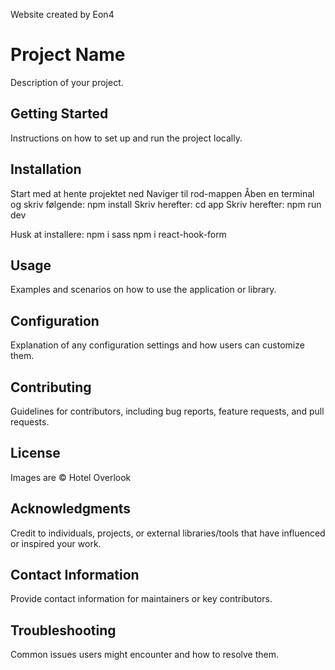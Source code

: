 Website created by Eon4 

# Project Name

Description of your project.

## Getting Started

Instructions on how to set up and run the project locally.

## Installation

Start med at hente projektet ned
Naviger til rod-mappen
Åben en terminal og skriv følgende:
npm install
Skriv herefter:
cd app
Skriv herefter:
npm run dev

Husk at installere:
npm i sass
npm i react-hook-form 

## Usage

Examples and scenarios on how to use the application or library.

## Configuration

Explanation of any configuration settings and how users can customize them.

## Contributing

Guidelines for contributors, including bug reports, feature requests, and pull requests.

## License

Images are © Hotel Overlook

## Acknowledgments

Credit to individuals, projects, or external libraries/tools that have influenced or inspired your work.

## Contact Information

Provide contact information for maintainers or key contributors.

## Troubleshooting

Common issues users might encounter and how to resolve them.
